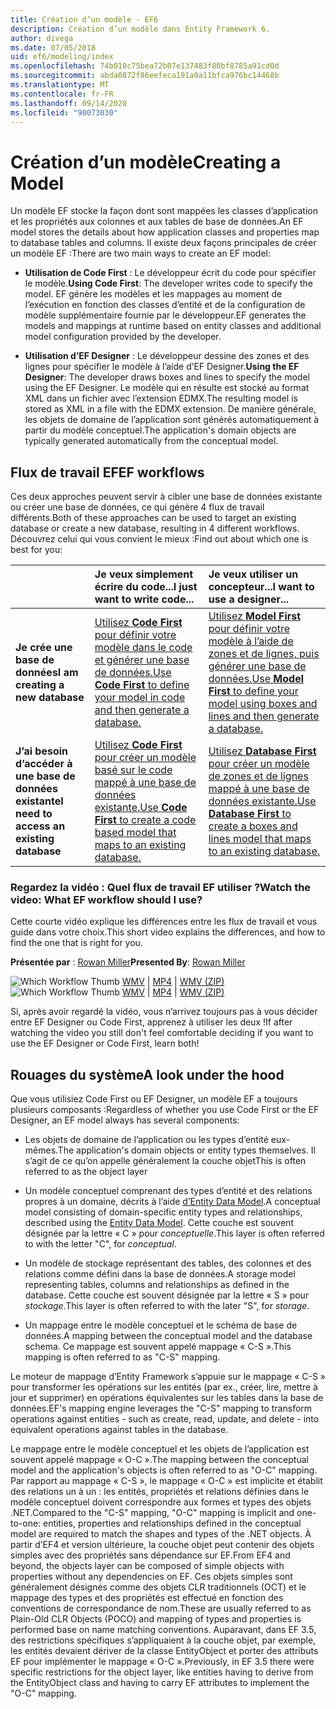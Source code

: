 ```yaml
---
title: Création d’un modèle - EF6
description: Création d’un modèle dans Entity Framework 6.
author: divega
ms.date: 07/05/2018
uid: ef6/modeling/index
ms.openlocfilehash: 74b018c75bea72b07e137483f80bf8785a91cd0d
ms.sourcegitcommit: abda0872f86eefeca191a9a11bfca976bc14468b
ms.translationtype: MT
ms.contentlocale: fr-FR
ms.lasthandoff: 09/14/2020
ms.locfileid: "90073030"
---
```

# <a name="creating-a-model"></a><span data-ttu-id="dae2d-103">Création d’un modèle</span><span class="sxs-lookup"><span data-stu-id="dae2d-103">Creating a Model</span></span>

<span data-ttu-id="dae2d-104">Un modèle EF stocke la façon dont sont mappées les classes d’application et les propriétés aux colonnes et aux tables de base de données.</span><span class="sxs-lookup"><span data-stu-id="dae2d-104">An EF model stores the details about how application classes and properties map to database tables and columns.</span></span> <span data-ttu-id="dae2d-105">Il existe deux façons principales de créer un modèle EF :</span><span class="sxs-lookup"><span data-stu-id="dae2d-105">There are two main ways to create an EF model:</span></span>

- <span data-ttu-id="dae2d-106">**Utilisation de Code First** : Le développeur écrit du code pour spécifier le modèle.</span><span class="sxs-lookup"><span data-stu-id="dae2d-106">**Using Code First**: The developer writes code to specify the model.</span></span> <span data-ttu-id="dae2d-107">EF génère les modèles et les mappages au moment de l’exécution en fonction des classes d’entité et de la configuration de modèle supplémentaire fournie par le développeur.</span><span class="sxs-lookup"><span data-stu-id="dae2d-107">EF generates the models and mappings at runtime based on entity classes and additional model configuration provided by the developer.</span></span>

- <span data-ttu-id="dae2d-108">**Utilisation d’EF Designer** : Le développeur dessine des zones et des lignes pour spécifier le modèle à l’aide d’EF Designer.</span><span class="sxs-lookup"><span data-stu-id="dae2d-108">**Using the EF Designer**: The developer draws boxes and lines to specify the model using the EF Designer.</span></span> <span data-ttu-id="dae2d-109">Le modèle qui en résulte est stocké au format XML dans un fichier avec l’extension EDMX.</span><span class="sxs-lookup"><span data-stu-id="dae2d-109">The resulting model is stored as XML in a file with the EDMX extension.</span></span> <span data-ttu-id="dae2d-110">De manière générale, les objets de domaine de l’application sont générés automatiquement à partir du modèle conceptuel.</span><span class="sxs-lookup"><span data-stu-id="dae2d-110">The application's domain objects are typically generated automatically from the conceptual model.</span></span>

## <a name="ef-workflows"></a><span data-ttu-id="dae2d-111">Flux de travail EF</span><span class="sxs-lookup"><span data-stu-id="dae2d-111">EF workflows</span></span>

<span data-ttu-id="dae2d-112">Ces deux approches peuvent servir à cibler une base de données existante ou créer une base de données, ce qui génère 4 flux de travail différents.</span><span class="sxs-lookup"><span data-stu-id="dae2d-112">Both of these approaches can be used to target an existing database or create a new database, resulting in 4 different workflows.</span></span>
<span data-ttu-id="dae2d-113">Découvrez celui qui vous convient le mieux :</span><span class="sxs-lookup"><span data-stu-id="dae2d-113">Find out about which one is best for you:</span></span>  

|                                           | <span data-ttu-id="dae2d-114">Je veux simplement écrire du code...</span><span class="sxs-lookup"><span data-stu-id="dae2d-114">I just want to write code...</span></span>                                                                                                                   | <span data-ttu-id="dae2d-115">Je veux utiliser un concepteur...</span><span class="sxs-lookup"><span data-stu-id="dae2d-115">I want to use a designer...</span></span>                                                                                                                        |
|:------------------------------------------|:-----------------------------------------------------------------------------------------------------------------------------------------------|:---------------------------------------------------------------------------------------------------------------------------------------------------|
| <span data-ttu-id="dae2d-116">**Je crée une base de données**</span><span class="sxs-lookup"><span data-stu-id="dae2d-116">**I am creating a new database**</span></span>          | [<span data-ttu-id="dae2d-117">Utilisez **Code First** pour définir votre modèle dans le code et générer une base de données.</span><span class="sxs-lookup"><span data-stu-id="dae2d-117">Use **Code First** to define your model in code and then generate a database.</span></span>](xref:ef6/modeling/code-first/workflows/new-database)           | [<span data-ttu-id="dae2d-118">Utilisez **Model First** pour définir votre modèle à l’aide de zones et de lignes, puis générer une base de données.</span><span class="sxs-lookup"><span data-stu-id="dae2d-118">Use **Model First** to define your model using boxes and lines and then generate a database.</span></span>](xref:ef6/modeling/designer/workflows/model-first)   |
| <span data-ttu-id="dae2d-119">**J’ai besoin d’accéder à une base de données existante**</span><span class="sxs-lookup"><span data-stu-id="dae2d-119">**I need to access an existing database**</span></span> | [<span data-ttu-id="dae2d-120">Utilisez **Code First** pour créer un modèle basé sur le code mappé à une base de données existante.</span><span class="sxs-lookup"><span data-stu-id="dae2d-120">Use **Code First** to create a code based model that maps to an existing database.</span></span>](xref:ef6/modeling/code-first/workflows/existing-database) | [<span data-ttu-id="dae2d-121">Utilisez **Database First** pour créer un modèle de zones et de lignes mappé à une base de données existante.</span><span class="sxs-lookup"><span data-stu-id="dae2d-121">Use **Database First** to create a boxes and lines model that maps to an existing database.</span></span>](xref:ef6/modeling/designer/workflows/database-first) |

### <a name="watch-the-video-what-ef-workflow-should-i-use"></a><span data-ttu-id="dae2d-122">Regardez la vidéo : Quel flux de travail EF utiliser ?</span><span class="sxs-lookup"><span data-stu-id="dae2d-122">Watch the video: What EF workflow should I use?</span></span>

<span data-ttu-id="dae2d-123">Cette courte vidéo explique les différences entre les flux de travail et vous guide dans votre choix.</span><span class="sxs-lookup"><span data-stu-id="dae2d-123">This short video explains the differences, and how to find the one that is right for you.</span></span>

<span data-ttu-id="dae2d-124">**Présentée par** : [Rowan Miller](https://romiller.com/)</span><span class="sxs-lookup"><span data-stu-id="dae2d-124">**Presented By**: [Rowan Miller](https://romiller.com/)</span></span>

<span data-ttu-id="dae2d-125">![Which Workflow Thumb](../media/whichworkflow-thumb.png) [WMV](https://download.microsoft.com/download/8/F/8/8F81F4CD-3678-4229-8D79-0C63FFA3C595/HDI_ITPro_Technet_winvideo_ChoseYourWorkflow.wmv) | [MP4](https://download.microsoft.com/download/8/F/8/8F81F4CD-3678-4229-8D79-0C63FFA3C595/HDI_ITPro_Technet_mp4video_ChoseYourWorkflow.m4v) | [WMV (ZIP)](https://download.microsoft.com/download/8/F/8/8F81F4CD-3678-4229-8D79-0C63FFA3C595/HDI_ITPro_Technet_winvideo_ChoseYourWorkflow.zip)</span><span class="sxs-lookup"><span data-stu-id="dae2d-125">![Which Workflow Thumb](../media/whichworkflow-thumb.png) [WMV](https://download.microsoft.com/download/8/F/8/8F81F4CD-3678-4229-8D79-0C63FFA3C595/HDI_ITPro_Technet_winvideo_ChoseYourWorkflow.wmv) | [MP4](https://download.microsoft.com/download/8/F/8/8F81F4CD-3678-4229-8D79-0C63FFA3C595/HDI_ITPro_Technet_mp4video_ChoseYourWorkflow.m4v) | [WMV (ZIP)](https://download.microsoft.com/download/8/F/8/8F81F4CD-3678-4229-8D79-0C63FFA3C595/HDI_ITPro_Technet_winvideo_ChoseYourWorkflow.zip)</span></span>

<span data-ttu-id="dae2d-126">Si, après avoir regardé la vidéo, vous n’arrivez toujours pas à vous décider entre EF Designer ou Code First, apprenez à utiliser les deux !</span><span class="sxs-lookup"><span data-stu-id="dae2d-126">If after watching the video you still don't feel comfortable deciding if you want to use the EF Designer or Code First, learn both!</span></span>

## <a name="a-look-under-the-hood"></a><span data-ttu-id="dae2d-127">Rouages du système</span><span class="sxs-lookup"><span data-stu-id="dae2d-127">A look under the hood</span></span>

<span data-ttu-id="dae2d-128">Que vous utilisiez Code First ou EF Designer, un modèle EF a toujours plusieurs composants :</span><span class="sxs-lookup"><span data-stu-id="dae2d-128">Regardless of whether you use Code First or the EF Designer, an EF model always has several components:</span></span>

- <span data-ttu-id="dae2d-129">Les objets de domaine de l’application ou les types d’entité eux-mêmes.</span><span class="sxs-lookup"><span data-stu-id="dae2d-129">The application's domain objects or entity types themselves.</span></span> <span data-ttu-id="dae2d-130">Il s’agit de ce qu’on appelle généralement la couche objet</span><span class="sxs-lookup"><span data-stu-id="dae2d-130">This is often referred to as the object layer</span></span>

- <span data-ttu-id="dae2d-131">Un modèle conceptuel comprenant des types d’entité et des relations propres à un domaine, décrits à l’aide [d’Entity Data Model](xref:ef6/resources/glossary#entity-data-model).</span><span class="sxs-lookup"><span data-stu-id="dae2d-131">A conceptual model consisting of domain-specific entity types and relationships, described using the [Entity Data Model](xref:ef6/resources/glossary#entity-data-model).</span></span> <span data-ttu-id="dae2d-132">Cette couche est souvent désignée par la lettre « C » pour _conceptuelle_.</span><span class="sxs-lookup"><span data-stu-id="dae2d-132">This layer is often referred to with the letter "C", for _conceptual_.</span></span>

- <span data-ttu-id="dae2d-133">Un modèle de stockage représentant des tables, des colonnes et des relations comme défini dans la base de données.</span><span class="sxs-lookup"><span data-stu-id="dae2d-133">A storage model representing tables, columns and relationships as defined in the database.</span></span> <span data-ttu-id="dae2d-134">Cette couche est souvent désignée par la lettre « S » pour _stockage_.</span><span class="sxs-lookup"><span data-stu-id="dae2d-134">This layer is often referred to with the later "S", for _storage_.</span></span>  

- <span data-ttu-id="dae2d-135">Un mappage entre le modèle conceptuel et le schéma de base de données.</span><span class="sxs-lookup"><span data-stu-id="dae2d-135">A mapping between the conceptual model and the database schema.</span></span> <span data-ttu-id="dae2d-136">Ce mappage est souvent appelé mappage « C-S ».</span><span class="sxs-lookup"><span data-stu-id="dae2d-136">This mapping is often referred to as "C-S" mapping.</span></span>

<span data-ttu-id="dae2d-137">Le moteur de mappage d’Entity Framework s’appuie sur le mappage « C-S » pour transformer les opérations sur les entités (par ex., créer, lire, mettre à jour et supprimer) en opérations équivalentes sur les tables dans la base de données.</span><span class="sxs-lookup"><span data-stu-id="dae2d-137">EF's mapping engine leverages the "C-S" mapping to transform operations against entities - such as create, read, update, and delete - into equivalent operations against tables in the database.</span></span>

<span data-ttu-id="dae2d-138">Le mappage entre le modèle conceptuel et les objets de l’application est souvent appelé mappage « O-C ».</span><span class="sxs-lookup"><span data-stu-id="dae2d-138">The mapping between the conceptual model and the application's objects is often referred to as "O-C" mapping.</span></span> <span data-ttu-id="dae2d-139">Par rapport au mappage « C-S », le mappage « O-C » est implicite et établit des relations un à un : les entités, propriétés et relations définies dans le modèle conceptuel doivent correspondre aux formes et types des objets .NET.</span><span class="sxs-lookup"><span data-stu-id="dae2d-139">Compared to the "C-S" mapping, "O-C" mapping is implicit and one-to-one: entities, properties and relationships defined in the conceptual model are required to match the shapes and types of the .NET objects.</span></span> <span data-ttu-id="dae2d-140">À partir d’EF4 et version ultérieure, la couche objet peut contenir des objets simples avec des propriétés sans dépendance sur EF.</span><span class="sxs-lookup"><span data-stu-id="dae2d-140">From EF4 and beyond, the objects layer can be composed of simple objects with properties without any dependencies on EF.</span></span> <span data-ttu-id="dae2d-141">Ces objets simples sont généralement désignés comme des objets CLR traditionnels (OCT) et le mappage des types et des propriétés est effectué en fonction des conventions de correspondance de nom.</span><span class="sxs-lookup"><span data-stu-id="dae2d-141">These are usually referred to as Plain-Old CLR Objects (POCO) and mapping of types and properties is performed base on name matching conventions.</span></span> <span data-ttu-id="dae2d-142">Auparavant, dans EF 3.5, des restrictions spécifiques s’appliquaient à la couche objet, par exemple, les entités devaient dériver de la classe EntityObject et porter des attributs EF pour implémenter le mappage « O-C ».</span><span class="sxs-lookup"><span data-stu-id="dae2d-142">Previously, in EF 3.5 there were specific restrictions for the object layer, like entities having to derive from the EntityObject class and having to carry EF attributes to implement the "O-C" mapping.</span></span>
